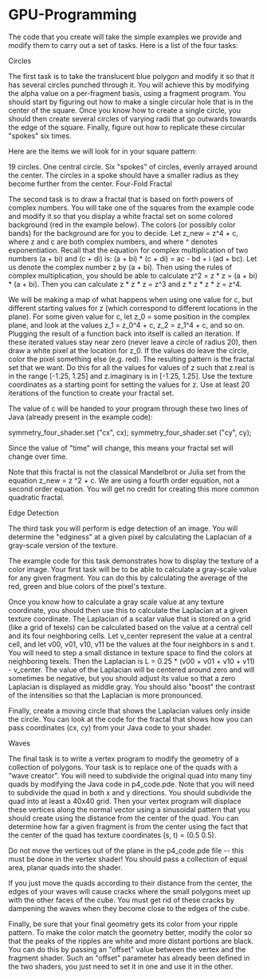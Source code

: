# GPU-Programming
The code that you create will take the simple examples we provide and modify them to carry out a set of tasks. Here is a list of the four tasks:

Circles

The first task is to take the translucent blue polygon and modify it so that it has several circles punched through it. You will achieve this by modifying the alpha value on a per-fragment basis, using a fragment program.  You should start by figuring out how to make a single circular hole that is in the center of the square.  Once you know how to create a single circle, you should then create several circles of varying radii that go outwards towards the edge of the square.  Finally, figure out how to replicate these circular "spokes" six times.

Here are the items we will look for in your square pattern:

19 circles.
One central circle.
Six "spokes" of circles, evenly arrayed around the center.
The circles in a spoke should have a smaller radius as they become further from the center.
Four-Fold Fractal

The second task is to draw a fractal that is based on forth powers of complex numbers. You will take one of the squares from the example code and modify it so that you display a white fractal set on some colored background (red in the example below). The colors (or possibly color bands) for the background are for you to decide. Let z_new = z^4 + c, where z and c are both complex numbers, and where ^ denotes exponentiation.  Recall that the equation for complex multiplication of two numbers (a + bi) and (c + di) is:  (a + bi) * (c + di) = ac - bd + i (ad + bc).  Let us denote the complex number z by (a + bi).  Then using the rules of complex multiplication, you should be able to calculate z^2 = z * z = (a + bi) * (a + bi).  Then you can calculate z * z * z = z^3 and z * z * z * z = z^4.

We will be making a map of what happens when using one value for c, but different starting values for z (which correspond to different locations in the plane). For some given value for c, let z_0 = some position in the complex plane, and look at the values z_1 = z_0^4 + c,  z_2 = z_1^4 + c, and so on. Plugging the result of a function back into itself is called an iteration. If these iterated values stay near zero (never leave a circle of radius 20), then draw a white pixel at the location for z_0. If the values do leave the circle, color the pixel something else (e.g. red). The resulting pattern is the fractal set that we want.  Do this for all the values for values of z such that z.real is in the range [-1.25, 1.25] and z.imaginary is in [-1.25, 1.25]. Use the texture coordinates as a starting point for setting the values for z.  Use at least 20 iterations of the function to create your fractal set.

The value of c will be handed to your program through these two lines of Java (already present in the example code):

symmetry_four_shader.set ("cx", cx);
symmetry_four_shader.set ("cy", cy);

Since the value of "time" will change, this means your fractal set will change over time.

Note that this fractal is not the classical Mandelbrot or Julia set from the equation z_new = z ^2 + c.  We are using a fourth order equation, not a second order equation.  You will get no credit for creating this more common quadratic fractal.

Edge Detection

The third task you will perform is edge detection of an image.  You will determine the "edginess" at a given pixel by calculating the Laplacian of a gray-scale version of the texture.

The example code for this task demonstrates how to display the texture of a color image.  Your first task will be to be able to calculate a gray-scale value for any given fragment.  You can do this by calculating the average of the red, green and blue colors of the pixel's texture.

Once you know how to calculate a gray scale value at any texture coordinate, you should then use this to calculate the Laplacian at a given texture coordinate.  The Laplacian of a scalar value that is stored on a grid (like a grid of texels) can be calculated based on the value at a central cell and its four neighboring cells.  Let v_center represent the value at a central cell, and let v00, v01, v10, v11 be the values at the four neighbors in s and t. You will need to step a small distance in texture space to find the colors at neighboring texels.  Then the Laplacian is L = 0.25 * (v00 + v01 + v10 + v11) - v_center.  The value of the Laplacian will be centered around zero and will sometimes be negative, but you should adjust its value so that a zero Laplacian is displayed as middle gray.  You should also "boost" the contrast of the intensities so that the Laplacian is more pronounced.

Finally, create a moving circle that shows the Laplacian values only inside the circle.  You can look at the code for the fractal that shows how you can pass coordinates (cx, cy) from your Java code to your shader.

Waves

The final task is to write a vertex program to modify the geometry of a collection of polygons. Your task is to replace one of the quads with a “wave creator”. You will need to subdivide the original quad into many tiny quads by modifying the Java code in p4_code.pde. Note that you will need to subdivide the quad in both x and y directions.  You should subdivide the quad into at least a 40x40 grid. Then your vertex program will displace these vertices along the normal vector using a sinusoidal pattern that you should create using the distance from the center of the quad.  You can determine how far a given fragment is from the center using the fact that the center of the quad has texture coordinates (s, t) = (0.5 0.5).

Do not move the vertices out of the plane in the p4_code.pde file -- this must be done in the vertex shader! You should pass a collection of equal area, planar quads into the shader.

If you just move the quads according to their distance from the center, the edges of your waves will cause cracks where the small polygons meet up with the other faces of the cube.  You must get rid of these cracks by dampening the waves when they become close to the edges of the cube.

Finally, be sure that your final geometry gets its color from your ripple pattern. To make the color match the geometry better, modify the color so that the peaks of the ripples are white and more distant portions are black.  You can do this by passing an "offset" value between the vertex and the fragment shader.  Such an "offset" parameter has already been defined in the two shaders, you just need to set it in one and use it in the other.

